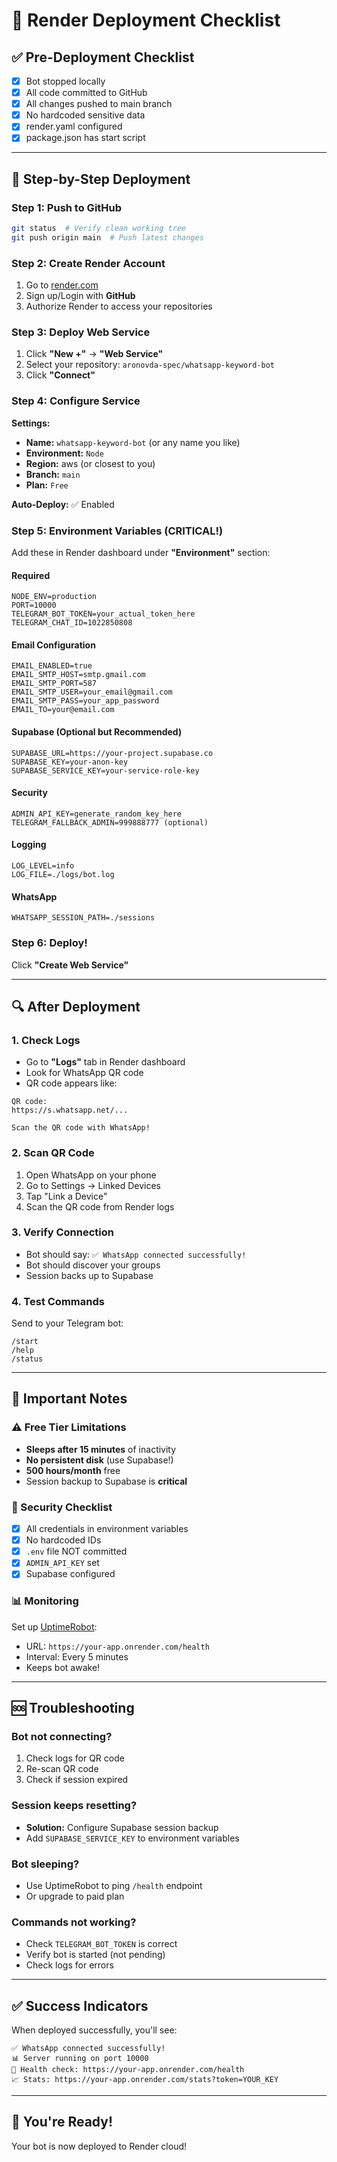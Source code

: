 # 🚀 Render Deployment Checklist

## ✅ Pre-Deployment Checklist

- [x] Bot stopped locally
- [x] All code committed to GitHub
- [x] All changes pushed to main branch
- [x] No hardcoded sensitive data
- [x] render.yaml configured
- [x] package.json has start script

---

## 📝 Step-by-Step Deployment

### Step 1: Push to GitHub
```bash
git status  # Verify clean working tree
git push origin main  # Push latest changes
```

### Step 2: Create Render Account
1. Go to [render.com](https://render.com)
2. Sign up/Login with **GitHub**
3. Authorize Render to access your repositories

### Step 3: Deploy Web Service
1. Click **"New +"** → **"Web Service"**
2. Select your repository: `aronovda-spec/whatsapp-keyword-bot`
3. Click **"Connect"**

### Step 4: Configure Service
**Settings:**
- **Name:** `whatsapp-keyword-bot` (or any name you like)
- **Environment:** `Node`
- **Region:** aws (or closest to you)
- **Branch:** `main`
- **Plan:** `Free`

**Auto-Deploy:** ✅ Enabled

### Step 5: Environment Variables (CRITICAL!)

Add these in Render dashboard under **"Environment"** section:

#### Required
```
NODE_ENV=production
PORT=10000
TELEGRAM_BOT_TOKEN=your_actual_token_here
TELEGRAM_CHAT_ID=1022850808
```

#### Email Configuration
```
EMAIL_ENABLED=true
EMAIL_SMTP_HOST=smtp.gmail.com
EMAIL_SMTP_PORT=587
EMAIL_SMTP_USER=your_email@gmail.com
EMAIL_SMTP_PASS=your_app_password
EMAIL_TO=your@email.com
```

#### Supabase (Optional but Recommended)
```
SUPABASE_URL=https://your-project.supabase.co
SUPABASE_KEY=your-anon-key
SUPABASE_SERVICE_KEY=your-service-role-key
```

#### Security
```
ADMIN_API_KEY=generate_random_key_here
TELEGRAM_FALLBACK_ADMIN=999888777 (optional)
```

#### Logging
```
LOG_LEVEL=info
LOG_FILE=./logs/bot.log
```

#### WhatsApp
```
WHATSAPP_SESSION_PATH=./sessions
```

### Step 6: Deploy!
Click **"Create Web Service"**

---

## 🔍 After Deployment

### 1. Check Logs
- Go to **"Logs"** tab in Render dashboard
- Look for WhatsApp QR code
- QR code appears like:
```
QR code:
https://s.whatsapp.net/...

Scan the QR code with WhatsApp!
```

### 2. Scan QR Code
1. Open WhatsApp on your phone
2. Go to Settings → Linked Devices
3. Tap "Link a Device"
4. Scan the QR code from Render logs

### 3. Verify Connection
- Bot should say: `✅ WhatsApp connected successfully!`
- Bot should discover your groups
- Session backs up to Supabase

### 4. Test Commands
Send to your Telegram bot:
```
/start
/help
/status
```

---

## 🔧 Important Notes

### ⚠️ Free Tier Limitations
- **Sleeps after 15 minutes** of inactivity
- **No persistent disk** (use Supabase!)
- **500 hours/month** free
- Session backup to Supabase is **critical**

### 🔐 Security Checklist
- [x] All credentials in environment variables
- [x] No hardcoded IDs
- [x] `.env` file NOT committed
- [x] `ADMIN_API_KEY` set
- [x] Supabase configured

### 📊 Monitoring
Set up [UptimeRobot](https://uptimerobot.com):
- URL: `https://your-app.onrender.com/health`
- Interval: Every 5 minutes
- Keeps bot awake!

---

## 🆘 Troubleshooting

### Bot not connecting?
1. Check logs for QR code
2. Re-scan QR code
3. Check if session expired

### Session keeps resetting?
- **Solution:** Configure Supabase session backup
- Add `SUPABASE_SERVICE_KEY` to environment variables

### Bot sleeping?
- Use UptimeRobot to ping `/health` endpoint
- Or upgrade to paid plan

### Commands not working?
- Check `TELEGRAM_BOT_TOKEN` is correct
- Verify bot is started (not pending)
- Check logs for errors

---

## ✅ Success Indicators

When deployed successfully, you'll see:
```
✅ WhatsApp connected successfully!
📊 Server running on port 10000
🔗 Health check: https://your-app.onrender.com/health
📈 Stats: https://your-app.onrender.com/stats?token=YOUR_KEY
```

---

## 🎉 You're Ready!

Your bot is now deployed to Render cloud!

